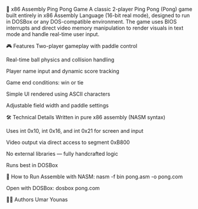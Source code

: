🏓 x86 Assembly Ping Pong Game
A classic 2-player Ping Pong (Pong) game built entirely in x86 Assembly Language (16-bit real mode), designed to run in DOSBox or any DOS-compatible environment. The game uses BIOS interrupts and direct video memory manipulation to render visuals in text mode and handle real-time user input.

🎮 Features
Two-player gameplay with paddle control

Real-time ball physics and collision handling

Player name input and dynamic score tracking

Game end conditions: win or tie

Simple UI rendered using ASCII characters

Adjustable field width and paddle settings

🛠️ Technical Details
Written in pure x86 assembly (NASM syntax)

Uses int 0x10, int 0x16, and int 0x21 for screen and input

Video output via direct access to segment 0xB800

No external libraries — fully handcrafted logic

Runs best in DOSBox

🚀 How to Run
Assemble with NASM:
nasm -f bin pong.asm -o pong.com

Open with DOSBox:
dosbox pong.com

👨‍💻 Authors
Umar Younas
